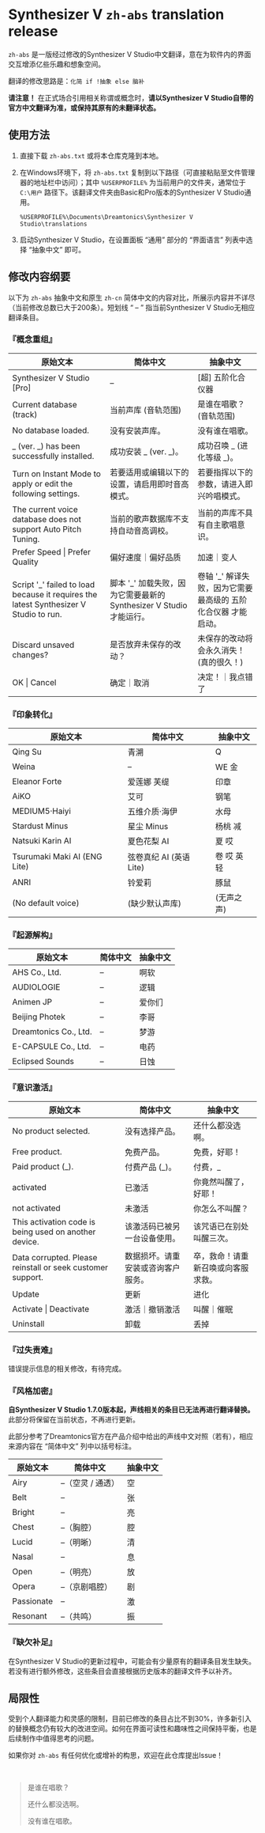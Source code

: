 # Synthesizer V `zh-abs` translation release

`zh-abs` 是一版经过修改的Synthesizer V Studio中文翻译，意在为软件内的界面交互增添亿些乐趣和想象空间。

翻译的修改思路是：`化简 if !抽象 else 脑补`

**请注意！**
在正式场合引用相关称谓或概念时，**请以Synthesizer V Studio自带的官方中文翻译为准，或保持其原有的未翻译状态。**

## 使用方法

1. 直接下载 `zh-abs.txt` 或将本仓库克隆到本地。

2. 在Windows环境下，将 `zh-abs.txt` 复制到以下路径（可直接粘贴至文件管理器的地址栏中访问）；其中 `%USERPROFILE%` 为当前用户的文件夹，通常位于 `C:\用户` 路径下。该翻译文件夹由Basic和Pro版本的Synthesizer V Studio通用。

   ```
   %USERPROFILE%\Documents\Dreamtonics\Synthesizer V Studio\translations
   ```

3. 启动Synthesizer V Studio，在设置面板 “通用” 部分的 “界面语言” 列表中选择 “抽象中文” 即可。

## 修改内容纲要

以下为 `zh-abs` 抽象中文和原生 `zh-cn` 简体中文的内容对比，所展示内容并不详尽（当前修改总数已大于200条）。短划线 “ – ” 指当前Synthesizer V Studio无相应翻译条目。

### 『概念重组』

| 原始文本 | 简体中文 | 抽象中文 |
| - | - | - |
| Synthesizer V Studio [Pro] | – | [超] 五阶化合仪器 |
| Current database (track) | 当前声库 (音轨范围) | 是谁在唱歌？(音轨范围) |
| No database loaded. | 没有安装声库。 | 没有谁在唱歌。 |
| \_ (ver. \_) has been successfully installed. | 成功安装 \_ (ver. \_)。 | 成功召唤 \_ (进化等级 \_)。 |
| Turn on Instant Mode to apply or edit the following settings. | 若要适用或编辑以下的设置，请启用即时音高模式。 | 若要指挥以下的参数，请进入即兴吟唱模式。 |
| The current voice database does not support Auto Pitch Tuning. | 当前的歌声数据库不支持自动音高调校。 | 当前的声库不具有自主歌唱意识。 |
| Prefer Speed \| Prefer Quality | 偏好速度｜偏好品质 | 加速｜变人 |
| Script '\_' failed to load because it requires the latest Synthesizer V Studio to run. | 脚本 '\_' 加载失败，因为它需要最新的 Synthesizer V Studio 才能运行。 | 卷轴 '\_' 解译失败，因为它需要最高级的 五阶化合仪器 才能启动。 |
| Discard unsaved changes? | 是否放弃未保存的改动？ | 未保存的改动将会永久消失！ (真的很久！) |
| OK \| Cancel | 确定｜取消 | 决定！｜我点错了 |

### 『印象转化』

| 原始文本 | 简体中文 | 抽象中文 |
| - | - | - |
| Qing Su | 青溯 | Q |
| Weina | – | WE 金 |
| Eleanor Forte | 爱莲娜 芙缇 | 印章 |
| AiKO | 艾可 | 钢笔 |
| MEDIUM5·Haiyi | 五维介质·海伊 | 水母 |
| Stardust Minus | 星尘 Minus | 杨桃 减 |
| Natsuki Karin AI | 夏色花梨 AI | 夏 哎 |
| Tsurumaki Maki AI (ENG Lite) | 弦卷真纪 AI (英语 Lite) | 卷 哎 英 轻 |
| ANRI | 铃爱莉 | 豚鼠 |
| (No default voice) | (缺少默认声库) | (无声之声) |

### 『起源解构』

| 原始文本 | 简体中文 | 抽象中文 |
| - | - | - |
| AHS Co., Ltd. | – | 啊软 |
| AUDIOLOGIE | – | 逻辑 |
| Animen JP | – | 爱你们 |
| Beijing Photek | – | 李哥 |
| Dreamtonics Co., Ltd. | – | 梦游 |
| E-CAPSULE Co., Ltd. | – | 电药 |
| Eclipsed Sounds | – | 日蚀 |

### 『意识激活』

| 原始文本 | 简体中文 | 抽象中文 |
| - | - | - |
| No product selected. | 没有选择产品。 | 还什么都没选啊。 |
| Free product. | 免费产品。 | 免费，好耶！ |
| Paid product (\_). | 付费产品 (\_)。 | 付费，\_ |
| activated | 已激活 | 你竟然叫醒了，好耶！ |
| not activated | 未激活 | 你怎么不叫醒？ |
| This activation code is being used on another device. | 该激活码已被另一台设备使用。 | 该咒语已在别处叫醒三次。 |
| Data corrupted. Please reinstall or seek customer support. | 数据损坏。请重安装或咨询客户服务。 | 卒，救命！请重新召唤或向客服求救。 |
| Update | 更新 | 进化 |
| Activate \| Deactivate | 激活｜撤销激活 | 叫醒｜催眠 |
| Uninstall | 卸载 | 丢掉 |

### 『过失责难』

错误提示信息的相关修改，有待完成。

### 『风格加密』

**自Synthesizer V Studio 1.7.0版本起，声线相关的条目已无法再进行翻译替换。**
此部分将保留在当前状态，不再进行更新。

此部分参考了Dreamtonics官方在产品介绍中给出的声线中文对照（若有），相应来源内容在 “简体中文” 列中以括号标注。

| 原始文本 | 简体中文 | 抽象中文 |
| - | - | - |
| Airy | –（空灵 / 通透） | 空 |
| Belt | – | 张 |
| Bright | – | 亮 |
| Chest | –（胸腔） | 腔 |
| Lucid | –（明晰） | 清 |
| Nasal | – | 息 |
| Open | –（明亮） | 放 |
| Opera | –（京剧唱腔） | 剧 |
| Passionate | – | 激 |
| Resonant | –（共鸣） | 振 |

### 『缺欠补足』

在Synthesizer V Studio的更新过程中，可能会有少量原有的翻译条目发生缺失。若没有进行额外修改，这些条目会直接根据历史版本的翻译文件予以补齐。

## 局限性

受到个人翻译能力和灵感的限制，目前已修改的条目占比不到30%，许多新引入的替换概念仍有较大的改进空间。如何在界面可读性和趣味性之间保持平衡，也是后续制作中值得思考的问题。

如果你对 `zh-abs` 有任何优化或增补的构思，欢迎在此仓库提出Issue！

<br>

> 是谁在唱歌？
>
> 还什么都没选啊。
>
> 没有谁在唱歌。
